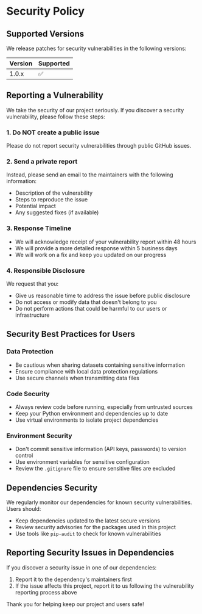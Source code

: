 # Security Policy

## Supported Versions

We release patches for security vulnerabilities in the following versions:

| Version | Supported          |
| ------- | ------------------ |
| 1.0.x   | :white_check_mark: |

## Reporting a Vulnerability

We take the security of our project seriously. If you discover a security vulnerability, please follow these steps:

### 1. Do NOT create a public issue
Please do not report security vulnerabilities through public GitHub issues.

### 2. Send a private report
Instead, please send an email to the maintainers with the following information:
- Description of the vulnerability
- Steps to reproduce the issue
- Potential impact
- Any suggested fixes (if available)

### 3. Response Timeline
- We will acknowledge receipt of your vulnerability report within 48 hours
- We will provide a more detailed response within 5 business days
- We will work on a fix and keep you updated on our progress

### 4. Responsible Disclosure
We request that you:
- Give us reasonable time to address the issue before public disclosure
- Do not access or modify data that doesn't belong to you
- Do not perform actions that could be harmful to our users or infrastructure

## Security Best Practices for Users

### Data Protection
- Be cautious when sharing datasets containing sensitive information
- Ensure compliance with local data protection regulations
- Use secure channels when transmitting data files

### Code Security
- Always review code before running, especially from untrusted sources
- Keep your Python environment and dependencies up to date
- Use virtual environments to isolate project dependencies

### Environment Security
- Don't commit sensitive information (API keys, passwords) to version control
- Use environment variables for sensitive configuration
- Review the `.gitignore` file to ensure sensitive files are excluded

## Dependencies Security

We regularly monitor our dependencies for known security vulnerabilities. Users should:
- Keep dependencies updated to the latest secure versions
- Review security advisories for the packages used in this project
- Use tools like `pip-audit` to check for known vulnerabilities

## Reporting Security Issues in Dependencies

If you discover a security issue in one of our dependencies:
1. Report it to the dependency's maintainers first
2. If the issue affects this project, report it to us following the vulnerability reporting process above

Thank you for helping keep our project and users safe!

